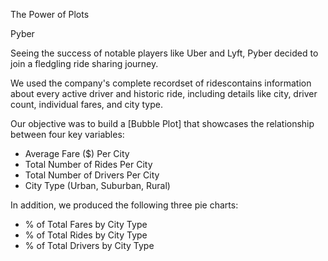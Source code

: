 The Power of Plots


Pyber

Seeing the success of notable players like Uber and Lyft, Pyber decided to join a fledgling ride sharing journey.

We used the company's complete recordset of ridescontains information about every active driver and historic ride, including details like city, driver count, individual fares, and city type.

Our objective was to build a [Bubble Plot] that showcases the relationship between four key variables:

* Average Fare ($) Per City
* Total Number of Rides Per City
* Total Number of Drivers Per City
* City Type (Urban, Suburban, Rural)

In addition, we produced the following three pie charts:

* % of Total Fares by City Type
* % of Total Rides by City Type
* % of Total Drivers by City Type

